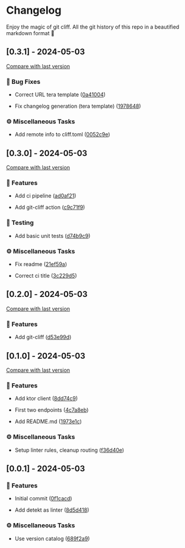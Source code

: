 # Changelog

Enjoy the magic of git cliff. All the git history of this repo in a beautified markdown format 🫶
## [0.3.1] - 2024-05-03

[Compare with last version](https://github.com/amasotti/currency-api/compare/e03298dedf2a140e10db3aa885be2a1bc4de1d62..1978648a610741581853b94ef6f71e51ff3cf9bf)
### 🐛 Bug Fixes


- Correct URL tera template ([0a41004](https://github.com/amasotti/currency-api/commit/0a410047bb4ec9821cec8933c5941e17e78d6592))

- Fix changelog generation (tera template) ([1978648](https://github.com/amasotti/currency-api/commit/1978648a610741581853b94ef6f71e51ff3cf9bf))

### ⚙️ Miscellaneous Tasks


- Add remote info to cliff.toml ([0052c9e](https://github.com/amasotti/currency-api/commit/0052c9e6d089b10091403cc8317e3f508ab8de30))

## [0.3.0] - 2024-05-03

[Compare with last version](https://github.com/amasotti/currency-api/compare/d53e99db6f3be7aedb3b5711d6f3e06c81864ae9..e03298dedf2a140e10db3aa885be2a1bc4de1d62)
### 🚀 Features


- Add ci pipeline ([ad0af21](https://github.com/amasotti/currency-api/commit/ad0af2188dba7cb509fe6a64f97293339e3f98c3))

- Add git-cliff action ([c9c71f9](https://github.com/amasotti/currency-api/commit/c9c71f93c0187613ff0d0544dc73f53da779e8cd))

### 🧪 Testing


- Add basic unit tests ([d74b9c9](https://github.com/amasotti/currency-api/commit/d74b9c931939f976946a2393f4d0e0a1b8387469))

### ⚙️ Miscellaneous Tasks


- Fix readme ([21ef59a](https://github.com/amasotti/currency-api/commit/21ef59af39cfb2d76b50a6c2f58fe34c59ef30c7))

- Correct ci title ([3c229d5](https://github.com/amasotti/currency-api/commit/3c229d5e59b03f5ba06156f603f94e9b21cd3ffb))

## [0.2.0] - 2024-05-03

[Compare with last version](https://github.com/amasotti/currency-api/compare/1973e1c99a07b38f097652f8b37d93655178af81..d53e99db6f3be7aedb3b5711d6f3e06c81864ae9)
### 🚀 Features


- Add git-cliff ([d53e99d](https://github.com/amasotti/currency-api/commit/d53e99db6f3be7aedb3b5711d6f3e06c81864ae9))

## [0.1.0] - 2024-05-03

[Compare with last version](https://github.com/amasotti/currency-api/compare/8d5d41817a95cf568aa2198ea663bebcd88dbcd3..1973e1c99a07b38f097652f8b37d93655178af81)
### 🚀 Features


- Add ktor client ([8dd74c9](https://github.com/amasotti/currency-api/commit/8dd74c9382e93bb50820299b549a11fcd9938eef))

- First two endpoints ([4c7a8eb](https://github.com/amasotti/currency-api/commit/4c7a8eb53a98683866185619510a920ab4417e77))

- Add README.md ([1973e1c](https://github.com/amasotti/currency-api/commit/1973e1c99a07b38f097652f8b37d93655178af81))

### ⚙️ Miscellaneous Tasks


- Setup linter rules, cleanup routing ([f36d40e](https://github.com/amasotti/currency-api/commit/f36d40ef4ed6d61f1301cb0b4495002cb993d268))

## [0.0.1] - 2024-05-03

### 🚀 Features


- Initial commit ([0f1cacd](https://github.com/amasotti/currency-api/commit/0f1cacda5db673b00e2b2923d5b9a3416916d23b))

- Add detekt as linter ([8d5d418](https://github.com/amasotti/currency-api/commit/8d5d41817a95cf568aa2198ea663bebcd88dbcd3))

### ⚙️ Miscellaneous Tasks


- Use version catalog ([689f2a9](https://github.com/amasotti/currency-api/commit/689f2a9ef539d965ed4efc368e15721f9b3bef5a))

<!-- generated by git-cliff -->
